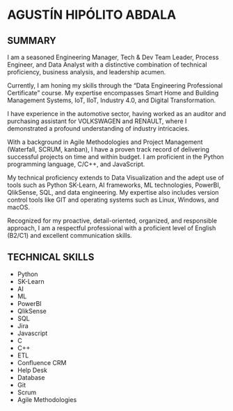 # AGUSTÍN HIPÓLITO ABDALA

## SUMMARY

I am a seasoned Engineering Manager, Tech & Dev Team Leader, Process Engineer, and Data Analyst with a distinctive combination of technical proficiency, business analysis, and leadership acumen.

Currently, I am honing my skills through the “Data Engineering Professional Certificate” course.
My expertise encompasses Smart Home and Building Management Systems, IoT, IIoT, Industry 4.0, and Digital Transformation.

I have experience in the automotive sector, having worked as an auditor and purchasing assistant for VOLKSWAGEN and RENAULT, where I demonstrated a profound understanding of industry intricacies.

With a background in Agile Methodologies and Project Management (Waterfall, SCRUM, kanban), I have a proven track record of delivering successful projects on time and within budget.
I am proficient in the Python programming language, C/C++, and JavaScript.

My technical proficiency extends to Data Visualization and the adept use of tools such as Python SK-Learn, AI frameworks, ML technologies, PowerBI, QlikSense, SQL, and data engineering.
My expertise also includes version control tools like GIT and operating systems such as Linux, Windows, and macOS.

Recognized for my proactive, detail-oriented, organized, and responsible approach, I am a respectful professional with a proficient level of English (B2/C1) and excellent communication skills.

## TECHNICAL SKILLS

- Python
- SK-Learn
- AI
- ML
- PowerBI
- QlikSense
- SQL
- Jira
- Javascript
- C
- C++
- ETL
- Confluence CRM
- Help Desk
- Database
- Git
- Scrum
- Agile Methodologies
